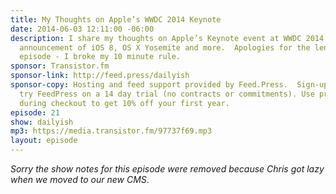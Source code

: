 ```yaml
---
title: My Thoughts on Apple’s WWDC 2014 Keynote
date: 2014-06-03 12:11:00 -06:00
description: I share my thoughts on Apple’s Keynote event at WWDC 2014 including their
  announcement of iOS 8, OS X Yosemite and more.  Apologies for the length of this
  episode - I broke my 10 minute rule.
sponsor: Transistor.fm
sponsor-link: http://feed.press/dailyish
sponsor-copy: Hosting and feed support provided by Feed.Press.  Sign-up today and
  try FeedPress on a 14 day trial (no contracts or commitments). Use promo code "dailyish"
  during checkout to get 10% off your first year.
episode: 21
show: dailyish
mp3: https://media.transistor.fm/97737f69.mp3
layout: episode
---
```


<em>Sorry the show notes for this episode were removed because Chris got lazy when we moved to our new CMS</em>.
